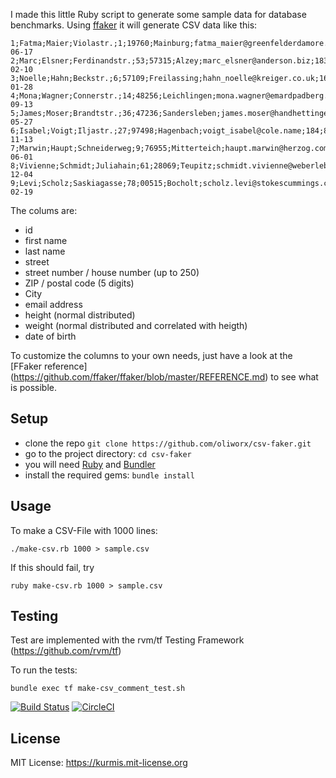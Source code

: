 I made this little Ruby script to generate some sample data for database benchmarks.
Using [ffaker](http://rubygems.org/gems/ffaker) it will generate CSV data like this:
```
1;Fatma;Maier;Violastr.;1;19760;Mainburg;fatma_maier@greenfelderdamore.us;155;57;1974-06-17
2;Marc;Elsner;Ferdinandstr.;53;57315;Alzey;marc_elsner@anderson.biz;183;88;1931-02-10
3;Noelle;Hahn;Beckstr.;6;57109;Freilassing;hahn_noelle@kreiger.co.uk;168;44;1982-01-28
4;Mona;Wagner;Connerstr.;14;48256;Leichlingen;mona.wagner@emardpadberg.name;171;73;1942-09-13
5;James;Moser;Brandtstr.;36;47236;Sandersleben;james.moser@handhettinger.info;181;87;1970-05-27
6;Isabel;Voigt;Iljastr.;27;97498;Hagenbach;voigt_isabel@cole.name;184;81;1971-11-13
7;Marwin;Haupt;Schneiderweg;9;76955;Mitterteich;haupt.marwin@herzog.com;153;55;1938-06-01
8;Vivienne;Schmidt;Juliahain;61;28069;Teupitz;schmidt.vivienne@weberlebsack.ca;163;66;1973-12-04
9;Levi;Scholz;Saskiagasse;78;00515;Bocholt;scholz.levi@stokescummings.com;188;91;1946-02-19
```
The colums are:
 - id
 - first name
 - last name
 - street
 - street number / house number (up to 250)
 - ZIP / postal code (5 digits)
 - City
 - email address
 - height (normal distributed)
 - weight (normal distributed and correlated with heigth)
 - date of birth

To customize the columns to your own needs, just have a look at the [FFaker reference] (https://github.com/ffaker/ffaker/blob/master/REFERENCE.md) to see what is possible.

## Setup

* clone the repo `git clone https://github.com/oliworx/csv-faker.git`
* go to the project directory: `cd csv-faker`
* you will need [Ruby](https://www.ruby-lang.org/en/documentation/installation/) and  [Bundler](http://bundler.io/#getting-started)
* install the required gems: `bundle install` 

## Usage

To make a CSV-File with 1000 lines:

    ./make-csv.rb 1000 > sample.csv

If this should fail, try

    ruby make-csv.rb 1000 > sample.csv

## Testing

Test are implemented with  the rvm/tf Testing Framework
(<https://github.com/rvm/tf>)

To run the  tests:

    bundle exec tf make-csv_comment_test.sh

[![Build Status](https://travis-ci.org/oliworx/csv-faker.svg?branch=master)](https://travis-ci.org/oliworx/csv-faker)
[![CircleCI](https://circleci.com/gh/oliworx/csv-faker.svg?style=svg)](https://circleci.com/gh/oliworx/csv-faker)

## License
MIT License: <https://kurmis.mit-license.org>
